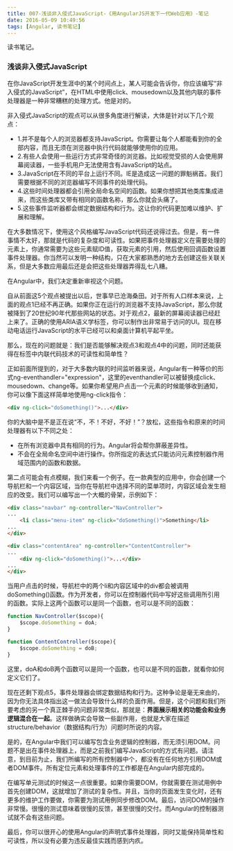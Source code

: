 ```yaml
---
title: 007-浅谈非入侵式JavaScript-《用AngularJS开发下一代Web应用》-笔记
date: 2016-05-09 10:49:56
tags: [Angular, 读书笔记]
---
```

读书笔记。
<!--more-->

### 浅谈非入侵式JavaScript
在你JavaScript开发生涯中的某个时间点上，某人可能会告诉你，你应该编写“非入侵式的JavaScript”，在HTML中使用click、mousedown以及其他内联的事件处理器是一种非常糟糕的处理方式。他是对的。

非入侵式JavaScript的观点可以从很多角度进行解读，大体是针对以下几个观点：

+ 1.并不是每个人的浏览器都支持JavaScript。你需要让每个人都能看到你的全部内容，而且无须在浏览器中执行代码就能够使用你的应用。
+ 2.有些人会使用一些运行方式非常奇怪的浏览器。比如视觉受损的人会使用屏幕阅读器，一些手机用户无法使用含有JavaScript的站点。
+ 3.JavaScript在不同的平台上运行不同。IE是造成这一问题的罪魁祸首。我们需要根据不同的浏览器编写不同事件的处理代码。
+ 4.这些时间处理器都会引用全局命名空间的函数。如果你想把其他类库集成进来，而这些类库又带有相同的函数名称，那么你就会头痛了。
+ 5.这些事件监听器都会绑定数据结构和行为。这让你的代码更加难以维护、扩展和理解。

在大多数情况下，使用这个风格编写JavaScript代码还说得过去。但是，有一件事情不太好，那就是代码的复杂度和可读性。如果把事件处理器定义在需要处理的元素上，你通常需要为这些元素赋ID值，获取元素的引用，然后使用回调函数设置事件处理器。你当然可以发明一种结构，只在大家都熟悉的地方去创建这些关联关系，但是大多数应用最后还是会把这些处理器弄得乱七八糟。

在Angular中，我们决定重新审视这个问题。

自从前面这5个观点被提出以后，世事早已沧海桑田。对于所有人口样本来说，上面的观点1已经不再正确。如果你正在运行的浏览器不支持JavaScript，那么你就被降到了20世纪90年代那些网站的状态。对于观点2，最新的屏幕阅读器已经赶上来了。正确的使用ARIA语义学标签，你可以制作出非常易于访问的UI。现在移动电话运行JavaScript的水平已经可以和桌面计算机平起平坐。

那么，现在的问题就是：我们是否能够解决观点3和观点4中的问题，同时还能获得在标签中内联代码技术的可读性和简单性？

正如前面所提到的，对于大多数内联的时间监听器来说，Angular有一种等价的形式ng-eventhandler="expression"，这里的eventhandler可以被替换成click、mousedown、change等。如果你希望用户点击一个元素的时候能够收到通知，你可以像下面这样简单地使用ng-click指令：

``` html
<div ng-click="doSomething()">...</div>
```

你的大脑中是不是正在说“不，不！不好，不好！”？放松，这些指令和原来的时间处理器有以下不同之处：
+ 在所有浏览器中具有相同的行为。Angular将会帮你屏蔽差异性。
+ 不会在全局命名空间中进行操作。你所指定的表达式只能访问元素控制器作用域范围内的函数和数据。

第二点可能会有点模糊，我们来看一个例子。在一款典型的应用中，你会创建一个导航栏和一个内容区域，当你在导航栏中选择不同的菜单项时，内容区域会发生相应的改变。我们可以编写出一个大概的骨架，示例如下：

``` html
<div class="navbar" ng-controller="NavController">
...
	<li class="menu-item" ng-click="doSomething()">Something</li>
...	
</div>

<div class="contentArea" ng-controller="ContentController">
...
	<div ng-click="doSomething()">...</div>
...	
</div>
```

当用户点击的时候，导航栏中的两个li和内容区域中的div都会被调用doSomething()函数。作为开发者，你可以在控制器代码中写好这些调用所引用的函数。实际上这两个函数可以是同一个函数，也可以是不同的函数：

``` javascript
function NavController($scope){
	$scope.doSomething = doA;
}

function ContentController($scope){
	$scope.doSomething = doB;
}
```

这里，doA和doB两个函数可以是同一个函数，也可以是不同的函数，就看你如何定义它们了。

现在还剩下观点5，事件处理器会绑定数据结构和行为。这种争论是毫无来由的，因为你无法具体指出这一做法会导致什么样的负面作用。但是，这个问题和我们所要考虑的另一个真正棘手的问题非常类似，那就是：<b>界面展示相关的功能会和业务逻辑混合在一起</b>。这样做确实会导致一些副作用，也就是大家在描述structure/behavior（数据结构/行为）问题时所说的内容。

是的，在Angular中我们可以编写包含业务逻辑的控制器，而无须引用DOM。问题不是出在事件处理器上，而是之前我们编写JavaScript的方式有问题。请注意，到目前为止，我们所编写的所有控制器中个，都没有在任何地方引用DOM或者DOM事件。所有定位元素和处理事件的工作都是在Angular内部完成的。

在编写单元测试的时候这一点很重要。如果你需要DOM，你就需要在测试用例中首先创建DOM，这就增加了测试的复杂性。并且，当你的页面发生变化时，还有更多的维护工作要做，你需要为测试用例同步修改DOM。最后，访问DOM的操作非常慢。很慢的测试意味着很慢的反馈，甚至很慢的交付。而Angular的控制器测试就不会有这些问题。

最后，你可以很开心的使用Angular的声明式事件处理器，同时又能保持简单性和可读性，所以没有必要为违反最佳实践而感到内疚。